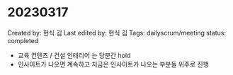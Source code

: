 # 20230317

Created by: 현식 김
Last edited by: 현식 김
Tags: dailyscrum/meeting
status: completed

- 교육 컨텐츠 / 건설 인테리어 는 당분간 hold
- 인사이트가 나오면 계속하고 지금은 인사이트가 나오는 부분들 위주로 진행